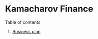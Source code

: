 # Kamacharov Finance

Table of contents

1. [Business plan](obsidian://open?vault=kamafi-vault&file=Business%20plans%2Fv1)